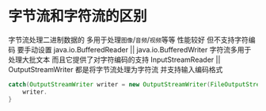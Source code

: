 # 字节流和字符流的区别

字节流处理二进制数据的 多用于处理`图像`/`音频`/`视频`等等 性能较好 但不支持字符编码 要手动设置
java.io.BufferedReader || java.io.BufferedWriter
字符流多用于处理大批文本 而且它提供了对字符编码的支持
InputStreamReader || OutputStreamWriter 都是将字节流处理为字符流 并支持输入编码格式

```java
catch(OutputStreamWriter writer = new OutputStreamWriter(FileOutputStream("example.txt"),"UTF-8")){
    writer.
}
```
